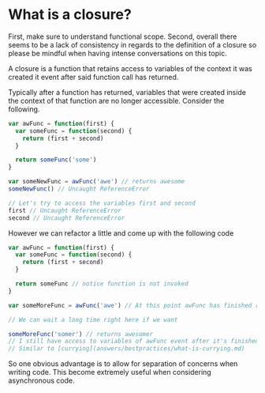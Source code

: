 # What is a closure?

First, make sure to understand functional scope. Second, overall there seems to be a lack of consistency in regards to the definition of a closure so please be mindful when having intense conversations on this topic.

A closure is a function that retains access to variables of the context it was created it event after said function call has returned. 

Typically after a function has returned, variables that were created inside the context of that function are no longer accessible. Consider the following.

```javascript
var awFunc = function(first) {
  var someFunc = function(second) {
    return (first + second)
  }

  return someFunc('some')
}

var someNewFunc = awFunc('awe') // returns awesome
someNewFunc() // Uncaught ReferenceError

// Let's try to access the variables first and second
first // Uncaught ReferenceError
second // Uncaught ReferenceError

```

However we can refactor a little and come up with the following code

```javascript
var awFunc = function(first) {
  var someFunc = function(second) {
    return (first + second)
  }

  return someFunc // notice function is not invoked
}

var someMoreFunc = awFunc('awe') // At this point awFunc has finished running

// We can wait a long time right here if we want

someMoreFunc('somer') // returns awesomer
// I still have access to variables of awFunc event after it's finished running
// Similar to [currying](answers/bestpractices/what-is-currying.md)
```

So one obvious advantage is to allow for separation of concerns when writing code. This become extremely useful when considering asynchronous code.



